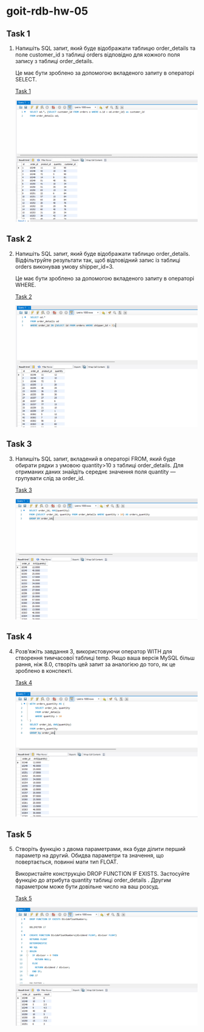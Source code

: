 # goit-rdb-hw-05

## Task 1

1. Напишіть SQL запит, який буде відображати таблицю order_details та поле customer_id з таблиці orders відповідно для кожного поля запису з таблиці order_details.

    Це має бути зроблено за допомогою вкладеного запиту в операторі SELECT.

    [Task 1](p1.sql)

    ![alt text](p1.png)

## Task 2

2. Напишіть SQL запит, який буде відображати таблицю order_details. Відфільтруйте результати так, щоб відповідний запис із таблиці orders виконував умову shipper_id=3.

    Це має бути зроблено за допомогою вкладеного запиту в операторі WHERE.

    [Task 2](p2.sql)

    ![alt text](p2.png)

## Task 3

3. Напишіть SQL запит, вкладений в операторі FROM, який буде обирати рядки з умовою quantity>10 з таблиці order_details. Для отриманих даних знайдіть середнє значення поля quantity — групувати слід за order_id.

    [Task 3](p3.sql)
    
    ![alt text](p3.png)

## Task 4

4. Розв’яжіть завдання 3, використовуючи оператор WITH для створення тимчасової таблиці temp. Якщо ваша версія MySQL більш рання, ніж 8.0, створіть цей запит за аналогією до того, як це зроблено в конспекті.

    [Task 4](p4.sql)

    ![alt text](p4.png)

## Task 5

5. Створіть функцію з двома параметрами, яка буде ділити перший параметр на другий. Обидва параметри та значення, що повертається, повинні мати тип FLOAT.

    Використайте конструкцію DROP FUNCTION IF EXISTS. Застосуйте функцію до атрибута quantity таблиці order_details . Другим параметром може бути довільне число на ваш розсуд.
    
    [Task 5](p5.sql)
    
    ![alt text](p5.png)